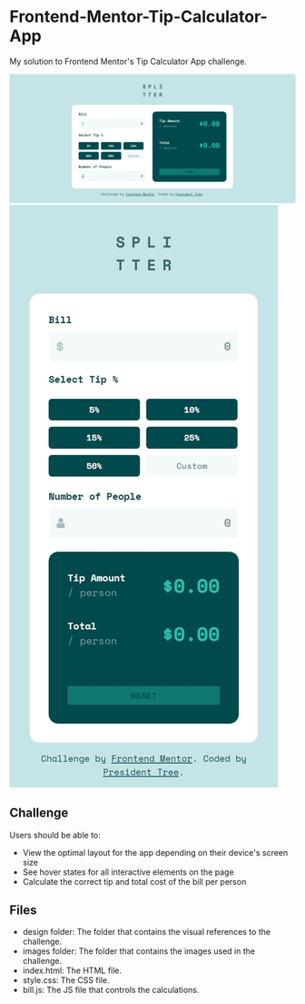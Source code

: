 # Frontend-Mentor-Tip-Calculator-App
My solution to Frontend Mentor's Tip Calculator App challenge.

![Desktop Calculator](https://raw.githubusercontent.com/PresidentTree/Frontend-Mentor-Tip-Calculator-App/main/Tip%20Calculator%20App%201.jpeg)
![Mobile Calculator](https://raw.githubusercontent.com/PresidentTree/Frontend-Mentor-Tip-Calculator-App/main/Tip%20Calculator%20App%202.jpeg)

## Challenge
Users should be able to:

- View the optimal layout for the app depending on their device's screen size
- See hover states for all interactive elements on the page
- Calculate the correct tip and total cost of the bill per person

## Files
- design folder: The folder that contains the visual references to the challenge.
- images folder: The folder that contains the images used in the challenge.
- index.html: The HTML file.
- style.css: The CSS file.
- bill.js: The JS file that controls the calculations.
